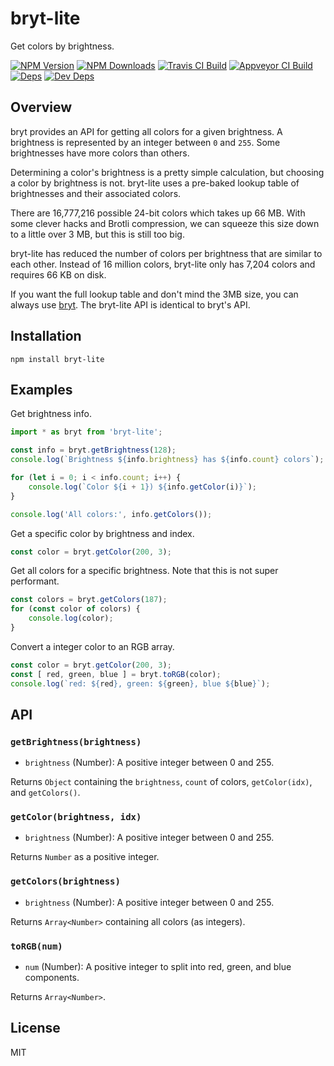 # bryt-lite

Get colors by brightness.

[![NPM Version][npm-image]][npm-url]
[![NPM Downloads][downloads-image]][downloads-url]
[![Travis CI Build][travis-image]][travis-url]
[![Appveyor CI Build][appveyor-image]][appveyor-url]
[![Deps][david-image]][david-url]
[![Dev Deps][david-dev-image]][david-dev-url]

## Overview

bryt provides an API for getting all colors for a given brightness. A brightness is represented by
an integer between `0` and `255`. Some brightnesses have more colors than others.

Determining a color's brightness is a pretty simple calculation, but choosing a color by brightness
is not. bryt-lite uses a pre-baked lookup table of brightnesses and their associated colors.

There are 16,777,216 possible 24-bit colors which takes up 66 MB. With some clever hacks and Brotli
compression, we can squeeze this size down to a little over 3 MB, but this is still too big.

bryt-lite has reduced the number of colors per brightness that are similar to each other. Instead
of 16 million colors, bryt-lite only has 7,204 colors and requires 66 KB on disk.

If you want the full lookup table and don't mind the 3MB size, you can always use [bryt][bryt]. The
bryt-lite API is identical to bryt's API.

## Installation

    npm install bryt-lite

## Examples

Get brightness info.

```js
import * as bryt from 'bryt-lite';

const info = bryt.getBrightness(128);
console.log(`Brightness ${info.brightness} has ${info.count} colors`);

for (let i = 0; i < info.count; i++) {
	console.log(`Color ${i + 1}) ${info.getColor(i)}`);
}

console.log('All colors:', info.getColors());
```

Get a specific color by brightness and index.

```js
const color = bryt.getColor(200, 3);
```

Get all colors for a specific brightness. Note that this is not super performant.

```js
const colors = bryt.getColors(187);
for (const color of colors) {
	console.log(color);
}
```

Convert a integer color to an RGB array.

```js
const color = bryt.getColor(200, 3);
const [ red, green, blue ] = bryt.toRGB(color);
console.log(`red: ${red}, green: ${green}, blue ${blue}`);
```

## API

### `getBrightness(brightness)`

 * `brightness` (Number): A positive integer between 0 and 255.

Returns `Object` containing the `brightness`, `count` of colors, `getColor(idx)`, and `getColors()`.

### `getColor(brightness, idx)`

 * `brightness` (Number): A positive integer between 0 and 255.

Returns `Number` as a positive integer.

### `getColors(brightness)`

 * `brightness` (Number): A positive integer between 0 and 255.

Returns `Array<Number>` containing all colors (as integers).

### `toRGB(num)`

 * `num` (Number): A positive integer to split into red, green, and blue components.

Returns `Array<Number>`.

## License

MIT

[bryt]: https://npmjs.org/package/bryt
[npm-image]: https://img.shields.io/npm/v/bryt-lite.svg
[npm-url]: https://npmjs.org/package/bryt-lite
[downloads-image]: https://img.shields.io/npm/dm/bryt-lite.svg
[downloads-url]: https://npmjs.org/package/bryt-lite
[travis-image]: https://travis-ci.com/cb1kenobi/bryt-lite.svg?branch=master
[travis-url]: https://travis-ci.com/github/cb1kenobi/bryt-lite
[appveyor-image]: https://ci.appveyor.com/api/projects/status/a7xlgde23wmm0yx6?svg=true
[appveyor-url]: https://ci.appveyor.com/project/cb1kenobi/bryt-lite
[david-image]: https://img.shields.io/david/cb1kenobi/bryt-lite.svg
[david-url]: https://david-dm.org/cb1kenobi/bryt-lite
[david-dev-image]: https://img.shields.io/david/dev/cb1kenobi/bryt-lite.svg
[david-dev-url]: https://david-dm.org/cb1kenobi/bryt-lite#info=devDependencies
